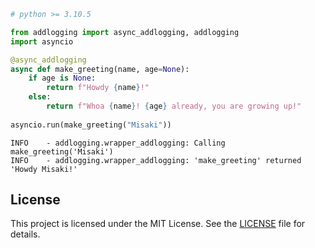 ```python
# python >= 3.10.5

from addlogging import async_addlogging, addlogging
import asyncio

@async_addlogging
async def make_greeting(name, age=None):
    if age is None:
        return f"Howdy {name}!"
    else:
        return f"Whoa {name}! {age} already, you are growing up!"
    
asyncio.run(make_greeting("Misaki"))
```

```
INFO    - addlogging.wrapper_addlogging: Calling make_greeting('Misaki')
INFO    - addlogging.wrapper_addlogging: 'make_greeting' returned 'Howdy Misaki!'
```

## License

This project is licensed under the MIT License. See the [LICENSE](LICENSE) file for details.
